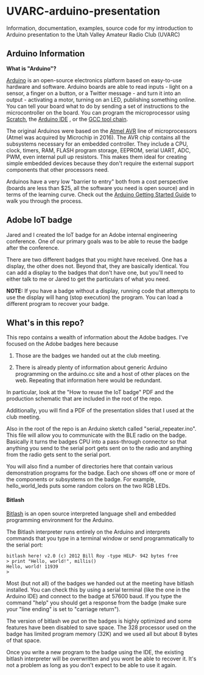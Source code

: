 # UVARC-arduino-presentation
Information, documentation, examples, source code for my introduction to Arduino presentation to the Utah Valley Amateur Radio Club (UVARC)

## Arduino Information
**What is "Arduino"?**

[Arduino](https://www.arduino.cc) is an open-source electronics platform based on easy-to-use hardware and software. Arduino boards are able to read inputs - light on a sensor, a finger on a button, or a Twitter message - and turn it into an output - activating a motor, turning on an LED, publishing something online. You can tell your board what to do by sending a set of instructions to the microcontroller on the board. You can program the microprocessor using [Scratch](http://s4a.cat/), the [Arduino IDE](https://www.arduino.cc/en/Main/Software) , or the [GCC tool chain](https://www.instructables.com/id/AVR-Programming-with-Arduino-AVRdude-and-AVR-gcc/).

The original Arduinos were based on the [Atmel AVR](https://en.wikipedia.org/wiki/AVR_microcontrollers) line of microprocessors (Atmel was acquired by Microchip in 2016). The AVR chip contains all the subsystems necessary for an embedded controller.  They include a CPU, clock, timers, RAM, FLASH program storage, EEPROM, serial UART, ADC, PWM, even internal pull up resistors. This makes them ideal for creating simple embedded devices because they don't require the external support components that other processors need.

Arduinos have a very low "barrier to entry" both from a cost perspective (boards are less than $25, all the software you need is open source) and in terms of the learning curve.  Check out the [Arduino Getting Started Guide](https://www.arduino.cc/en/Guide/HomePage) to walk you through the process.

## Adobe IoT badge
Jared and I created the IoT badge for an Adobe internal engineering conference. One of our primary goals was to be able to reuse the badge after the conference.

There are two different badges that you might have received. One has a display, the other does not. Beyond that, they are basically identical.  You can add a display to the badges that don't have one, but you'll need to either talk to me or Jared to get the particulars of what you need.

**NOTE:** If you have a badge without a display, running code that attempts to use the display will hang (stop execution) the program. You can load a different program to recover your badge.

## What's in this repo?
This repo contains a wealth of information about the Adobe badges. I've focused on the Adobe badges here because

1) Those are the badges we handed out at the club meeting.

2) There is already plenty of information about generic Arduino programming on the arduino.cc site and a host of other places on the web.  Repeating that information here would be redundant.

In particular, look at the "How to reuse the IoT badge" PDF and the production schematic that are included in the root of the repo.

Additionally, you will find a PDF of the presentation slides that I used at the club meeting.

Also in the root of the repo is an Arduino sketch called "serial_repeater.ino". This file will allow you to communicate with the BLE radio on the badge. Basically it turns the badges CPU into a pass-through connector so that anything you send to the serial port gets sent on to the radio and anything from the radio gets sent to the serial port.

You will also find a number of directories here that contain various demonstration programs for the badge.  Each one shows off one or more of the components or subsystems on the badge. For example, hello_world_leds puts some random colors on the two RGB LEDs.

#### Bitlash

[Bitlash](http://bitlash.net/) is an open source interpreted language shell and embedded programming environment for the Arduino.

The Bitlash interpreter runs entirely on the Arduino and interprets commands that you type in a terminal window or send programmatically to the serial port:

```
bitlash here! v2.0 (c) 2012 Bill Roy -type HELP- 942 bytes free
> print "Hello, world!", millis()
Hello, world! 11939
>
```

Most (but not all) of the badges we handed out at the meeting have bitlash installed. You can check this by using a serial terminal (like the one in the Arduino IDE) and connect to the badge at 57600 baud.  If you type the command "help" you should get a response from the badge (make sure your "line ending" is set to "carriage return").

The version of bitlash we put on the badges is highly optimized and some features have been disabled to save space. The 328 processor used on the badge has limited program memory (32K) and we used all but about 8 bytes of that space.

Once you write a new program to the badge using the IDE, the existing bitlash interpreter will be overwritten and you wont be able to recover it.  It's not a problem as long as you don't expect to be able to use it again.
